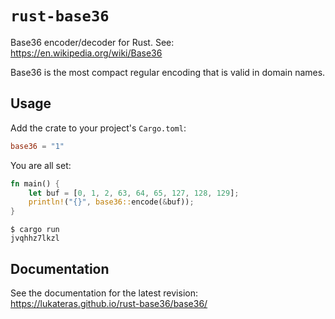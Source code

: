 # `rust-base36`

Base36 encoder/decoder for Rust. See: <https://en.wikipedia.org/wiki/Base36>

Base36 is the most compact regular encoding that is valid in domain names.

## Usage

Add the crate to your project's `Cargo.toml`:

```toml
base36 = "1"
```

You are all set:

```rust
fn main() {
    let buf = [0, 1, 2, 63, 64, 65, 127, 128, 129];
    println!("{}", base36::encode(&buf));
}
```

```
$ cargo run
jvqhhz7lkzl
```

## Documentation

See the documentation for the latest revision:
<https://lukateras.github.io/rust-base36/base36/>
